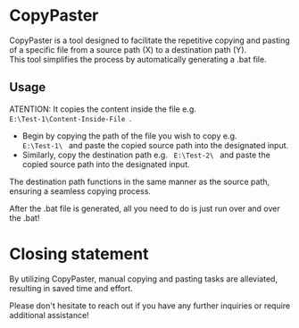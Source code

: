 # CopyPaster
CopyPaster is a tool designed to facilitate the repetitive copying and pasting of a specific file from a source path (X) to a destination path (Y). \
This tool simplifies the process by automatically generating a .bat file.

## Usage
ATENTION: It copies the content inside the file e.g. <code> E:\Test-1\Content-Inside-File </code>.
 - Begin by copying the path of the file you wish to copy e.g. <code> E:\Test-1\ </code> and paste the copied source path into the designated input. 
 - Similarly, copy the destination path e.g. <code> E:\Test-2\ </code> and paste the copied source path into the designated input.


The destination path functions in the same manner as the source path, ensuring a seamless copying process. 

After the .bat file is generated, all you need to do is just run over and over the .bat!

# Closing statement

By utilizing CopyPaster, manual copying and pasting tasks are alleviated, resulting in saved time and effort. 

Please don't hesitate to reach out if you have any further inquiries or require additional assistance!
